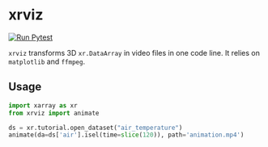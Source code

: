 # xrviz

[![Run Pytest](https://github.com/CyrilJl/xrviz/actions/workflows/pytest.yaml/badge.svg)](https://github.com/CyrilJl/xrviz/actions/workflows/pytest.yaml)

``xrviz`` transforms 3D ``xr.DataArray`` in video files in one code line. It relies on ``matplotlib`` and ``ffmpeg``.

## Usage

```python
import xarray as xr
from xrviz import animate

ds = xr.tutorial.open_dataset("air_temperature")
animate(da=ds['air'].isel(time=slice(120)), path='animation.mp4')
```
